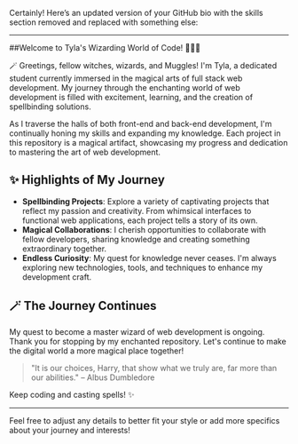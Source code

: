 Certainly! Here’s an updated version of your GitHub bio with the skills section removed and replaced with something else:

---

##Welcome to Tyla's Wizarding World of Code! 🧙‍♂️✨

🪄 Greetings, fellow witches, wizards, and Muggles! I'm Tyla, a dedicated student currently immersed in the magical arts of full stack web development. My journey through the enchanting world of web development is filled with excitement, learning, and the creation of spellbinding solutions.

As I traverse the halls of both front-end and back-end development, I'm continually honing my skills and expanding my knowledge. Each project in this repository is a magical artifact, showcasing my progress and dedication to mastering the art of web development.

## ✨ Highlights of My Journey

- **Spellbinding Projects**: Explore a variety of captivating projects that reflect my passion and creativity. From whimsical interfaces to functional web applications, each project tells a story of its own.
- **Magical Collaborations**: I cherish opportunities to collaborate with fellow developers, sharing knowledge and creating something extraordinary together.
- **Endless Curiosity**: My quest for knowledge never ceases. I'm always exploring new technologies, tools, and techniques to enhance my development craft.

## 🪄 The Journey Continues
My quest to become a master wizard of web development is ongoing. Thank you for stopping by my enchanted repository. Let's continue to make the digital world a more magical place together!

> "It is our choices, Harry, that show what we truly are, far more than our abilities." – Albus Dumbledore

Keep coding and casting spells! ✨

---

Feel free to adjust any details to better fit your style or add more specifics about your journey and interests!
